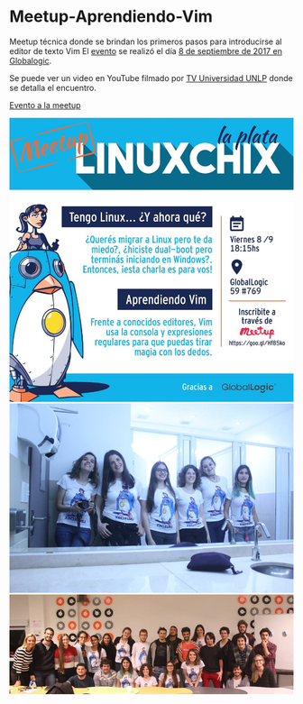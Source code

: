 # Meetup-Aprendiendo-Vim

Meetup técnica donde se brindan los primeros pasos para introducirse al editor de texto Vim
El [evento](https://www.facebook.com/events/344852895968873/) se realizó el día [8 de septiembre de 2017 en Globalogic](https://twitter.com/Globallogic_LA/status/906267259655606272). 

Se puede ver un video en YouTube filmado por [TV Universidad UNLP](https://www.youtube.com/watch?v=wAStvaSuyrY) donde se detalla el encuentro. 

[Evento a la meetup](https://www.meetup.com/es/linuxchixar/events/243025135/)

![Flyer](meetup-linuxchix-laplata-8septiembre2017_01.jpg)
![Las linuxchixs](meetup-linuxchix-laplata-8septiembre2017_02.jpg)
![Img final](meetup-linuxchix-laplata-8septiembre2017_03.jpg)

